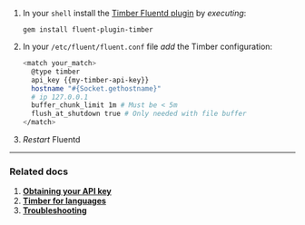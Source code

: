1. In your `shell` install the [Timber Fluentd plugin](https://github.com/timberio/fluent-plugin-timber) by *executing*:

   ```shell
   gem install fluent-plugin-timber
   ```

2. In your `/etc/fluent/fluent.conf` file *add* the Timber configuration:

   ```sh
   <match your_match>
     @type timber
     api_key {{my-timber-api-key}}
     hostname "#{Socket.gethostname}"
     # ip 127.0.0.1
     buffer_chunk_limit 1m # Must be < 5m
     flush_at_shutdown true # Only needed with file buffer
   </match>
   ```

3. *Restart* Fluentd

---

### Related docs

1. [**Obtaining your API key**](/docs/app/applications/obtaining-api-key)
2. [**Timber for languages**](/docs/langauges)
3. [**Troubleshooting**](/docs/platforms/fluentd/troubleshooting)
